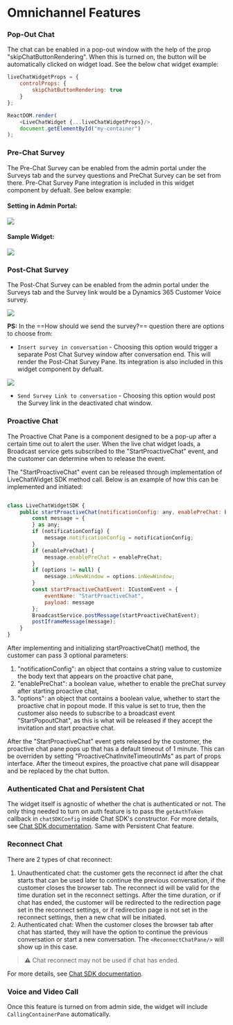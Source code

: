 # Omnichannel Features

### Pop-Out Chat

The chat can be enabled in a pop-out window with the help of the prop "skipChatButtonRendering". When this is turned on, the button will be automatically clicked on widget load. See the below chat widget example:

```js
liveChatWidgetProps = {
    controlProps: {
        skipChatButtonRendering: true
    }
};

ReactDOM.render(
    <LiveChatWidget {...liveChatWidgetProps}/>,
    document.getElementById("my-container")
);
```

### Pre-Chat Survey

The Pre-Chat Survey can be enabled from the admin portal under the Surveys tab and the survey questions and PreChat Survey can be set from there. Pre-Chat Survey Pane integration is included in this widget component by defualt. See below example:

#### Setting in Admin Portal:
![](https://i.imgur.com/q6zbPfN.png)

#### Sample Widget:
![](https://i.imgur.com/TamETPo.png)

### Post-Chat Survey

The Post-Chat Survey can be enabled from the admin portal under the Surveys tab and the Survey link would be a Dynamics 365 Customer Voice survey.

![](https://i.imgur.com/WQC37X6.png)

**PS:** In the ==How should we send the survey?== question there are options to choose from:
* `Insert survey in conversation` - Choosing this option would trigger a separate Post Chat Survey window after conversation end. This will render the Post-Chat Survey Pane. Its integration is also included in this widget component by defualt.

![](https://i.imgur.com/TDHdjjk.png)

* `Send Survey Link to conversation` - Choosing this option would post the Survey link in the deactivated chat window.

### Proactive Chat
The Proactive Chat Pane is a component designed to be a pop-up after a certain time out to alert the user. When the live chat widget loads, a Broadcast service gets subscribed to the "StartProactiveChat" event, and the customer can determine when to release the event.

The "StartProactiveChat" event can be released through implementation of LiveChatWidget SDK method call. Below is an example of how this can be implemented and initiated:
```js

class LiveChatWidgetSDK {
    public startProactiveChat(notificationConfig: any, enablePreChat: boolean | null = null, options: any) => {
        const message = {
        } as any;
        if (notificationConfig) {
            message.notificationConfig = notificationConfig;
        }
        if (enablePreChat) {
            message.enablePreChat = enablePreChat;
        }
        if (options != null) {
            message.inNewWindow = options.inNewWindow;
        }
        const startProactiveChatEvent: ICustomEvent = {
            eventName: "StartProactiveChat",
            payload: message
        };
        BroadcastService.postMessage(startProactiveChatEvent);
        postIframeMessage(message);
    }
}
```

After implementing and initializing startProactiveChat() method, the customer can pass 3 optional parameters:
1. "notificationConfig": an object that contains a string value to customize the body text that appears on the proactive chat pane,
2. "enablePreChat": a boolean value, whether to enable the preChat survey after starting proactive chat,
3. "options": an object that contains a boolean value, whether to start the proactive chat in popout mode. If this value is set to true, then the customer also needs to subscribe to a broadcast event "StartPopoutChat", as this is what will be released if they accept the invitation and start proactive chat.

After the "StartProactiveChat" event gets released by the customer, the proactive chat pane pops up that has a default timeout of 1 minute. This can be overriden by setting "ProactiveChatInviteTimeoutInMs" as part of props interface. After the timeout expires, the proactive chat pane will disappear and be replaced by the chat button.

### Authenticated Chat and Persistent Chat
The widget itself is agnostic of whether the chat is authenticated or not. The only thing needed to turn on auth feature is to pass the `getAuthToken` callback in `chatSDKConfig` inside Chat SDK's constructor. For more details, see [Chat SDK documentation](https://github.com/microsoft/omnichannel-chat-sdk#:~:text=messages%20to%20UI-,Authenticated%20Chat,-//%20add%20if%20using). Same with Persistent Chat feature.

### Reconnect Chat
There are 2 types of chat reconnect:
1. Unauthenticated chat: the customer gets the reconnect id after the chat starts that can be used later to continue the previous conversation, if the customer closes the browser tab. The reconnect id will be valid for the time duration set in the reconnect settings. After the time duration, or if chat has ended, the customer will be redirected to the redirection page set in the reconnect settings, or if redirection page is not set in the reconnect settings, then a new chat will be initiated.
2. Authenticated chat: When the customer closes the browser tab after chat has started, they will have the option to continue the previous conversation or start a new conversation. The ```<ReconnectChatPane/>``` will show up in this case.

> :warning: Chat reconnect may not be used if chat has ended.

For more details, see [Chat SDK documentation](https://github.com/microsoft/omnichannel-chat-sdk#:~:text=Chat%20Reconnect%20with%20Authenticated%20User).

### Voice and Video Call

Once this feature is turned on from admin side, the widget will include ```CallingContainerPane``` automatically.
